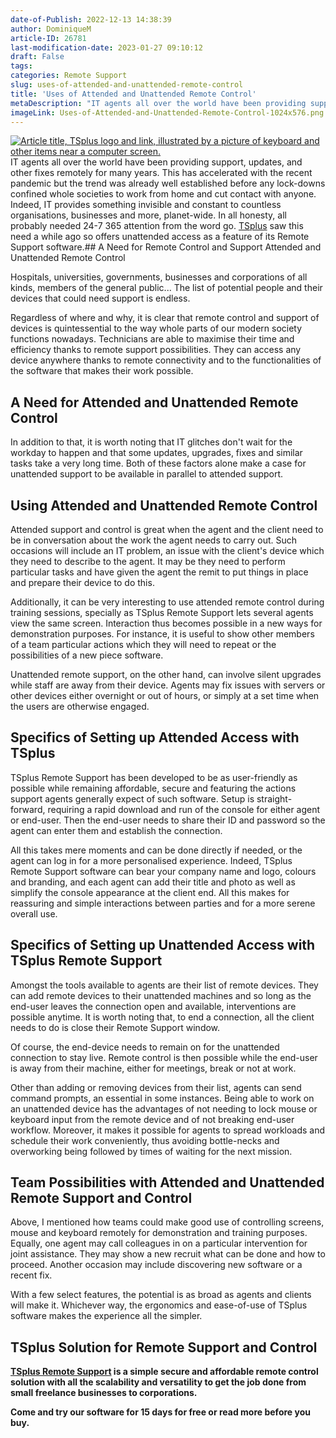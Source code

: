 ```yaml
---
date-of-Publish: 2022-12-13 14:38:39
author: DominiqueM
article-ID: 26781
last-modification-date: 2023-01-27 09:10:12
draft: False
tags: 
categories: Remote Support
slug: uses-of-attended-and-unattended-remote-control
title: 'Uses of Attended and Unattended Remote Control'
metaDescription: "IT agents all over the world have been providing support, updates, and other fixes remotely for many years, invisible, constant, planet-wide."
imageLink: Uses-of-Attended-and-Unattended-Remote-Control-1024x576.png
---
```

[![Article title, TSplus logo and link, illustrated by a picture of keyboard and other items near a computer screen.](/images/Uses-of-Attended-and-Unattended-Remote-Control-1024x576.png)](https://tsplus.net/remote-support/) 
 IT agents all over the world have been providing support, updates, and other fixes remotely for many years. This has accelerated with the recent pandemic but the trend was already well established before any lock-downs confined whole societies to work from home and cut contact with anyone. Indeed, IT provides something invisible and constant to countless organisations, businesses and more, planet-wide. In all honesty, all probably needed 24-7 365 attention from the word go. [TSplus](https://tsplus.net/) saw this need a while ago so offers unattended access as a feature of its Remote Support software.## A Need for Remote Control and Support Attended and Unattended Remote Control

Hospitals, universities, governments, businesses and corporations of all kinds, members of the general public... The list of potential people and their devices that could need support is endless.

Regardless of where and why, it is clear that remote control and support of devices is quintessential to the way whole parts of our modern society functions nowadays. Technicians are able to maximise their time and efficiency thanks to remote support possibilities. They can access any device anywhere thanks to remote connectivity and to the functionalities of the software that makes their work possible.

## A Need for Attended and Unattended Remote Control

In addition to that, it is worth noting that IT glitches don't wait for the workday to happen and that some updates, upgrades, fixes and similar tasks take a very long time. Both of these factors alone make a case for unattended support to be available in parallel to attended support.

## Using Attended and Unattended Remote Control

Attended support and control is great when the agent and the client need to be in conversation about the work the agent needs to carry out. Such occasions will include an IT problem, an issue with the client's device which they need to describe to the agent. It may be they need to perform particular tasks and have given the agent the remit to put things in place and prepare their device to do this.

Additionally, it can be very interesting to use attended remote control during training sessions, specially as TSplus Remote Support lets several agents view the same screen. Interaction thus becomes possible in a new ways for demonstration purposes. For instance, it is useful to show other members of a team particular actions which they will need to repeat or the possibilities of a new piece software.

Unattended remote support, on the other hand, can involve silent upgrades while staff are away from their device. Agents may fix issues with servers or other devices either overnight or out of hours, or simply at a set time when the users are otherwise engaged.

## Specifics of Setting up Attended Access with TSplus

TSplus Remote Support has been developed to be as user-friendly as possible while remaining affordable, secure and featuring the actions support agents generally expect of such software. Setup is straight-forward, requiring a rapid download and run of the console for either agent or end-user. Then the end-user needs to share their ID and password so the agent can enter them and establish the connection.

All this takes mere moments and can be done directly if needed, or the agent can log in for a more personalised experience. Indeed, TSplus Remote Support software can bear your company name and logo, colours and branding, and each agent can add their title and photo as well as simplify the console appearance at the client end. All this makes for reassuring and simple interactions between parties and for a more serene overall use.

## Specifics of Setting up Unattended Access with TSplus Remote Support

Amongst the tools available to agents are their list of remote devices. They can add remote devices to their unattended machines and so long as the end-user leaves the connection open and available, interventions are possible anytime. It is worth noting that, to end a connection, all the client needs to do is close their Remote Support window.

Of course, the end-device needs to remain on for the unattended connection to stay live. Remote control is then possible while the end-user is away from their machine, either for meetings, break or not at work.

Other than adding or removing devices from their list, agents can send command prompts, an essential in some instances. Being able to work on an unattended device has the advantages of not needing to lock mouse or keyboard input from the remote device and of not breaking end-user workflow. Moreover, it makes it possible for agents to spread workloads and schedule their work conveniently, thus avoiding bottle-necks and overworking being followed by times of waiting for the next mission.

## Team Possibilities with Attended and Unattended Remote Support and Control

Above, I mentioned how teams could make good use of controlling screens, mouse and keyboard remotely for demonstration and training purposes. Equally, one agent may call colleagues in on a particular intervention for joint assistance. They may show a new recruit what can be done and how to proceed. Another occasion may include discovering new software or a recent fix.

With a few select features, the potential is as broad as agents and clients will make it. Whichever way, the ergonomics and ease-of-use of TSplus software makes the experience all the simpler.

## TSplus Solution for Remote Support and Control

**[TSplus Remote Support](https://tsplus.net/remote-support/) is a simple secure and affordable remote control solution with all the scalability and versatility to get the job done from small freelance businesses to corporations.**

**Come and try our software for 15 days for free or read more before you buy.**


